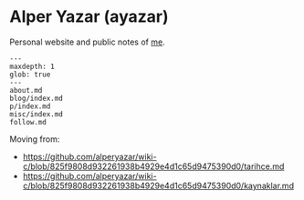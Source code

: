 # Alper Yazar (ayazar)

Personal website and public notes of [me](about.md).

```{toctree}
---
maxdepth: 1
glob: true
---
about.md
blog/index.md
p/index.md
misc/index.md
follow.md
```

Moving from:

- <https://github.com/alperyazar/wiki-c/blob/825f9808d932261938b4929e4d1c65d9475390d0/tarihce.md>
- <https://github.com/alperyazar/wiki-c/blob/825f9808d932261938b4929e4d1c65d9475390d0/kaynaklar.md>
